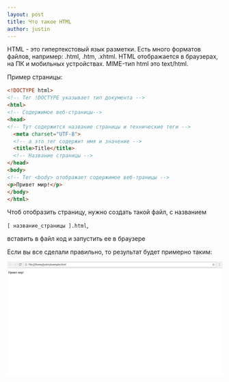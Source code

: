 ```yaml
---
layout: post
title: Что такое HTML
author: justin
---
```

HTML - это гипертекстовый язык разметки.
Есть много форматов файлов, например: .html, .htm, .xhtml.
HTML отображается в браузерах, на ПК и мобильных устройствах. MIME-тип html это
text/html.

Пример страницы:

```html
<!DOCTYPE html>
<!-- Тег !DOCTYPE указывает тип документа -->
<html>
<!-- Содержимое веб-страницы-->
<head>
<!-- Тут содержится название страницы и технические теги -->
  <meta charset="UTF-8">
  <!-- а это тег содержит имя и значение -->
  <title>Title</title>
  <!-- Название страницы -->
</head>
<body>
<!-- Тег <body> отображает содержимое веб-траницы -->
<p>Привет мир!</p>
</body>
</html>
```

Чтоб отобразить страницу, нужно создать такой файл,
c названием

`[ название_страницы ].html`,

 вставить в файл код и запустить ее в браузере

Если вы все сделали правильно,
то результат будет примерно таким:

![](/assets/img/example-html.png)

